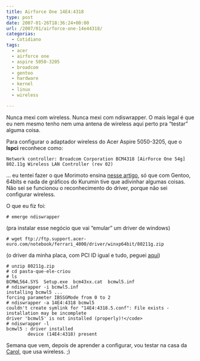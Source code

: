 ```yaml
---
title: Airforce One 14E4:4318
type: post
date: 2007-01-26T18:36:24+00:00
url: /2007/01/airforce-one-14e44318/
categorias:
  - Cotidiano
tags:
  - acer
  - airforce one
  - aspire 5050-3205
  - broadcom
  - gentoo
  - hardware
  - kernel
  - linux
  - wireless

---
```

Nunca mexi com wireless. Nunca mexi com ndiswrapper. O mais legal é que eu nem mesmo tenho nem uma antena de wireless aqui perto pra “testar” alguma coisa.

Para configurar o adaptador wireless do Acer Aspire 5050-3205, que o **lspci** reconhece como:

```
Network controller: Broadcom Corporation BCM4318 [AirForce One 54g] 802.11g Wireless LAN Controller (rev 02)
```

… eu tentei fazer o que Morimoto ensina [nesse artigo][1], só que com Gentoo, 64bits e nada de gráficos do Kurumin tive que adivinhar algumas coisas. Não sei se funcionou o reconhecimento do driver, porque não sei configurar wireless.

O que eu fiz foi:

```
# emerge ndiswrapper
```

(pra instalar esse negócio que vai “emular” um driver de windows)

```
# wget ftp://ftp.support.acer-euro.com/notebook/ferrari_4000/driver/winxp64bit/80211g.zip
```

(o driver da minha placa, com PCI ID igual e tudo, peguei [aqui][2])

```
# unzip 80211g.zip
# cd pasta-que-ele-criou
# ls
BCMWL564.SYS  Setup.exe  bcm43xx.cat  bcmwl5.inf
# ndiswrapper -i bcmwl5.inf
installing bcmwl5 ...
forcing parameter IBSSGMode from 0 to 2
# ndiswrapper -a 14E4:4318 bcmwl5
couldn't create symlink for "14E4:4318.5.conf": File exists -
installation may be incomplete
driver 'bcmwl5' is not installed (properly)!</code>
# ndiswrapper -l
bcmwl5 : driver installed
        device (14E4:4318) present
```

Semana que vem, depois de aprender a configurar, vou testar na casa da [Carol][3], que usa wireless. ;)

 [1]: http://www.guiadohardware.net/dicas/ativando-placas-wireless-chip-broadcom-linux.html
 [2]: http://www.linuxant.com/driverloader/drivers.php
 [3]: http://malvicioso.com/

